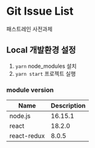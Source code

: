 # Git Issue List

패스트레인 사전과제

## Local 개발환경 설정

1. `yarn` node_modules 설치
2. `yarn start` 프로젝트 실행

### module version

| Name        | Description |
| ----------- | ----------- |
| node.js     | 16.15.1     |
| react       | 18.2.0      |
| react-redux | 8.0.5       |
